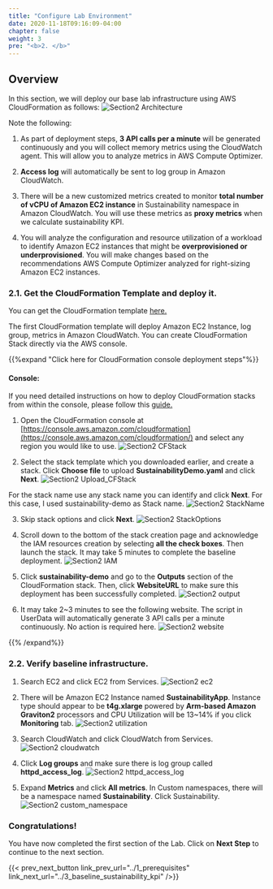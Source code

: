 ```yaml
---
title: "Configure Lab Environment"
date: 2020-11-18T09:16:09-04:00
chapter: false
weight: 3
pre: "<b>2. </b>"
---
```


## Overview

In this section, we will deploy our base lab infrastructure using AWS CloudFormation as follows: 
![Section2 Architecture](/Sustainability/200_optimize_ec2_using_cloudwatch_compute_optimizer/Images/section2/lab_architecture.png)

Note the following:

1. As part of deployment steps, **3 API calls per a minute** will be generated continuously and you will collect memory metrics using the CloudWatch agent. This will allow you to analyze metrics in AWS Compute Optimizer. 

2. **Access log** will automatically be sent to log group in Amazon CloudWatch. 

3. There will be a new customized metrics created to monitor **total number of vCPU of Amazon EC2 instance** in Sustainability namespace in Amazon CloudWatch. You will use these metrics as **proxy metrics** when we calculate sustainability KPI.

4. You will analyze the configuration and resource utilization of a workload to identify Amazon EC2 instances that might be **overprovisioned or underprovisioned**. You will make changes based on the recommendations AWS Compute Optimizer analyzed for right-sizing Amazon EC2 instances.


### 2.1. Get the CloudFormation Template and deploy it.

You can get the CloudFormation template [here.](/Sustainability/200_optimize_ec2_using_cloudwatch_compute_optimizer/Code/SustainabilityDemo.yaml "Section2 CFTemplate")

The first CloudFormation template will deploy Amazon EC2 Instance, log group, metrics in Amazon CloudWatch. You can create CloudFormation Stack directly via the AWS console.

{{%expand "Click here for CloudFormation console deployment steps"%}}
#### Console:

If you need detailed instructions on how to deploy CloudFormation stacks from within the console, please follow this [guide.](https://docs.aws.amazon.com/AWSCloudFormation/latest/UserGuide/cfn-console-create-stack.html)

1. Open the CloudFormation console at [https://console.aws.amazon.com/cloudformation](https://console.aws.amazon.com/cloudformation/) and select any region you would like to use. 
![Section2 CFStack](/Sustainability/200_optimize_ec2_using_cloudwatch_compute_optimizer/Images/section2/CFStack.png)

2. Select the stack template which you downloaded earlier, and create a stack. Click **Choose file** to upload **SustainabilityDemo.yaml** and click **Next**.
![Section2 Upload_CFStack](/Sustainability/200_optimize_ec2_using_cloudwatch_compute_optimizer/Images/section2/upload_CFStack.png)

For the stack name use any stack name you can identify and click **Next**. For this case, I used sustainability-demo as Stack name.
![Section2 StackName](/Sustainability/200_optimize_ec2_using_cloudwatch_compute_optimizer/Images/section2/stackName.png)

3. Skip stack options and click **Next**.
![Section2 StackOptions](/Sustainability/200_optimize_ec2_using_cloudwatch_compute_optimizer/Images/section2/stackOptions.png)

4. Scroll down to the bottom of the stack creation page and acknowledge the IAM resources creation by selecting **all the check boxes**. Then launch the stack. It may take 5 minutes to complete the baseline deployment.
![Section2 IAM](/Sustainability/200_optimize_ec2_using_cloudwatch_compute_optimizer/Images/section2/IAM.png)

5. Click **sustainability-demo** and go to the **Outputs** section of the CloudFormation stack. Then, click **WebsiteURL** to make sure this deployment has been successfully completed.
![Section2 output](/Sustainability/200_optimize_ec2_using_cloudwatch_compute_optimizer/Images/section2/output.png)

6. It may take 2~3 minutes to see the following website. The script in UserData will automatically generate 3 API calls per a minute continuously. No action is required here. 
![Section2 website](/Sustainability/200_optimize_ec2_using_cloudwatch_compute_optimizer/Images/section2/website.png)

{{% /expand%}}

### 2.2. Verify baseline infrastructure.

1. Search EC2 and click EC2 from Services.
![Section2 ec2](/Sustainability/200_optimize_ec2_using_cloudwatch_compute_optimizer/Images/section2/ec2.png)

2. There will be Amazon EC2 Instance named **SustainabilityApp**. Instance type should appear to be **t4g.xlarge** powered by **Arm-based Amazon Graviton2** processors and CPU Utilization will be 13~14% if you click **Monitoring** tab.
![Section2 utilization](/Sustainability/200_optimize_ec2_using_cloudwatch_compute_optimizer/Images/section2/utilization.png)

3. Search CloudWatch and click CloudWatch from Services.
![Section2 cloudwatch](/Sustainability/200_optimize_ec2_using_cloudwatch_compute_optimizer/Images/section2/cloudwatch.png)

4. Click **Log groups** and make sure there is log group called **httpd_access_log**.
![Section2 httpd_access_log](/Sustainability/200_optimize_ec2_using_cloudwatch_compute_optimizer/Images/section2/httpd_access_log.png)

5. Expand **Metrics** and click **All metrics**. In Custom namespaces, there will be a namespace named **Sustainability**. Click Sustainability.
![Section2 custom_namespace](/Sustainability/200_optimize_ec2_using_cloudwatch_compute_optimizer/Images/section2/custom_namespace.png)


### Congratulations!
You have now completed the first section of the Lab.
Click on **Next Step** to continue to the next section.

{{< prev_next_button link_prev_url="../1_prerequisites" link_next_url="../3_baseline_sustainability_kpi" />}}
